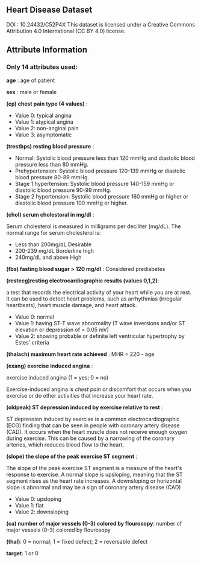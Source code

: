 ## Heart Disease Dataset
DOI : 10.24432/C52P4X
This dataset is licensed under a Creative Commons Attribution 4.0 International (CC BY 4.0) license.


## Attribute Information
### Only 14 attributes used:
**age** : age of patient

**sex** : male or female

**(cp) chest pain type (4 values)** : 

- Value 0: typical angina
- Value 1: atypical angina
- Value 2: non-anginal pain
- Value 3: asymptomatic

**(trestbps) resting blood pressure** : 

- Normal: Systolic blood pressure less than 120 mmHg and diastolic blood pressure less than 80 mmHg.
- Prehypertension: Systolic blood pressure 120-139 mmHg or diastolic blood pressure 80-89 mmHg.
- Stage 1 hypertension: Systolic blood pressure 140-159 mmHg or diastolic blood pressure 90-99 mmHg.
- Stage 2 hypertension: Systolic blood pressure 160 mmHg or higher or diastolic blood pressure 100 mmHg or higher.

**(chol) serum cholestoral in mg/dl** :

Serum cholesterol is measured in milligrams per deciliter (mg/dL). The normal range for serum cholesterol is:

- Less than 200mg/dL	Desirable
- 200-239 mg/dL	Borderline high
- 240mg/dL and above	High

**(fbs) fasting blood sugar > 120 mg/dl** : Considered prediabetes

**(restecg)resting electrocardiographic results (values 0,1,2)**: 

a test that records the electrical activity of your heart while you are at rest. It can be used to detect heart problems, such as arrhythmias (irregular heartbeats), heart muscle damage, and heart attack.

- Value 0: normal
- Value 1: having ST-T wave abnormality (T wave inversions and/or ST elevation or depression of > 0.05 mV)
- Value 2: showing probable or definite left ventricular hypertrophy by Estes' criteria

**(thalach) maximum heart rate achieved** : MHR = 220 - age

**(exang) exercise induced angina** : 

exercise induced angina (1 = yes; 0 = no)

Exercise-induced angina is *chest pain* or discomfort that occurs when you exercise or do other activities that increase your heart rate.

**(oldpeak) ST depression induced by exercise relative to rest** :

ST depression induced by exercise is a common electrocardiographic (ECG) finding that can be seen in people with coronary artery disease (CAD). It occurs when the heart muscle does not receive enough oxygen during exercise. This can be caused by a narrowing of the coronary arteries, which reduces blood flow to the heart.

**(slope) the slope of the peak exercise ST segment** : 


The slope of the peak exercise ST segment is a measure of the heart's response to exercise. A normal slope is upsloping, meaning that the ST segment rises as the heart rate increases. A downsloping or horizontal slope is abnormal and may be a sign of coronary artery disease (CAD)

- Value 0: upsloping
- Value 1: flat
- Value 2: downsloping

**(ca) number of major vessels (0-3) colored by flourosopy**: 
number of major vessels (0-3) colored by flourosopy

**(thal)**: 0 = normal; 1 = fixed defect; 2 = reversable defect

**target**: 1 or 0

